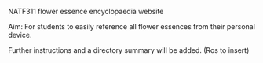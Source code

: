 NATF311 flower essence encyclopaedia website

Aim: For students to easily reference all flower essences from their personal device.

Further instructions and a directory summary will be added. (Ros to insert)
